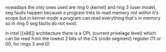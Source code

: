 nowadays the only ones used are ring 0 (kernel) and ring 3 (user mode), seg faults happen because a program tries to read memory not within it's scope but in kernel mode a program can read everything that's in memory so in ring 0 seg faults do not exist.

in intel [[x86]] architecture there is a CPL (current privelage level) which can be read from the lowest 2 bits of the CS (code segment) register (11 or 00, for rings 3 and 0)